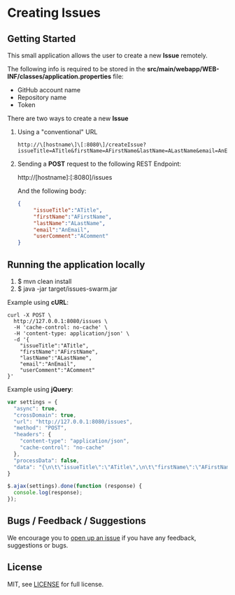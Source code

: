 # Creating Issues

## Getting Started

This small application allows the user to create a new **Issue** remotely.

The following info is required to be stored in the **src/main/webapp/WEB-INF/classes/application.properties** file:

- GitHub account name
- Repository name
- Token

There are two ways to create a new **Issue**

1. Using a "conventional" URL

   ```
   http://\[hostname\]\[:8080\]/createIssue?issueTitle=ATitle&firstName=AFirstName&lastName=ALastName&email=AnEmail&userComment=AComment
   ```

2. Sending a **POST** request to the following REST Endpoint:

   http://\[hostname\]:\[:8080\]/issues

   And the following body:
   
   ```json
   { 
	    "issueTitle":"ATitle",
	    "firstName":"AFirstName",
	    "lastName":"ALastName",
	    "email":"AnEmail",
	    "userComment":"AComment"
   }
   ```
   
##
## Running the application locally

1. $ mvn clean install
2. $ java -jar target/issues-swarm.jar

Example using **cURL**:

```
curl -X POST \
  http://127.0.0.1:8080/issues \
  -H 'cache-control: no-cache' \
  -H 'content-type: application/json' \
  -d '{
	"issueTitle":"ATitle",
	"firstName":"AFirstName",
	"lastName":"ALastName",
	"email":"AnEmail",
	"userComment":"AComment"
}'
```

Example using **jQuery**:

```javascript
var settings = {
  "async": true,
  "crossDomain": true,
  "url": "http://127.0.0.1:8080/issues",
  "method": "POST",
  "headers": {
    "content-type": "application/json",
    "cache-control": "no-cache"
  },
  "processData": false,
  "data": "{\n\t\"issueTitle\":\"ATitle\",\n\t\"firstName\":\"AFirstName\",\n\t\"lastName\":\"ALastName\",\n\t\"email\":\"AnEmail\",\n\t\"userComment\":\"AComment\"\n}"
}

$.ajax(settings).done(function (response) {
  console.log(response);
});
```
## Bugs / Feedback / Suggestions

We encourage you to [open up an issue][newissue] if you have any feedback, suggestions or bugs.

## License

MIT, see [LICENSE](/LICENSE) for full license.

[slack]: https://codeforfoco.slack.com/
[slackinvite]: https://codeforfocoslack.herokuapp.com
[fork]: https://help.github.com/articles/fork-a-repo/
[forkthisrepo]: https://github.com/CodeForFoco/TODOUPDATEURL#fork-destination-box
[contributing]: https://github.com/CodeForFoco/org/blob/master/CONTRIBUTING.md
[githubissue]: https://github.com/CodeForFoco/TODOUPDATEURL/issues
[newissue]: https://github.com/CodeForFoco/TODOUPDATEURL/issues/new
[pullrequest]: https://github.com/CodeForFoco/TODOUPDATEURL/pulls